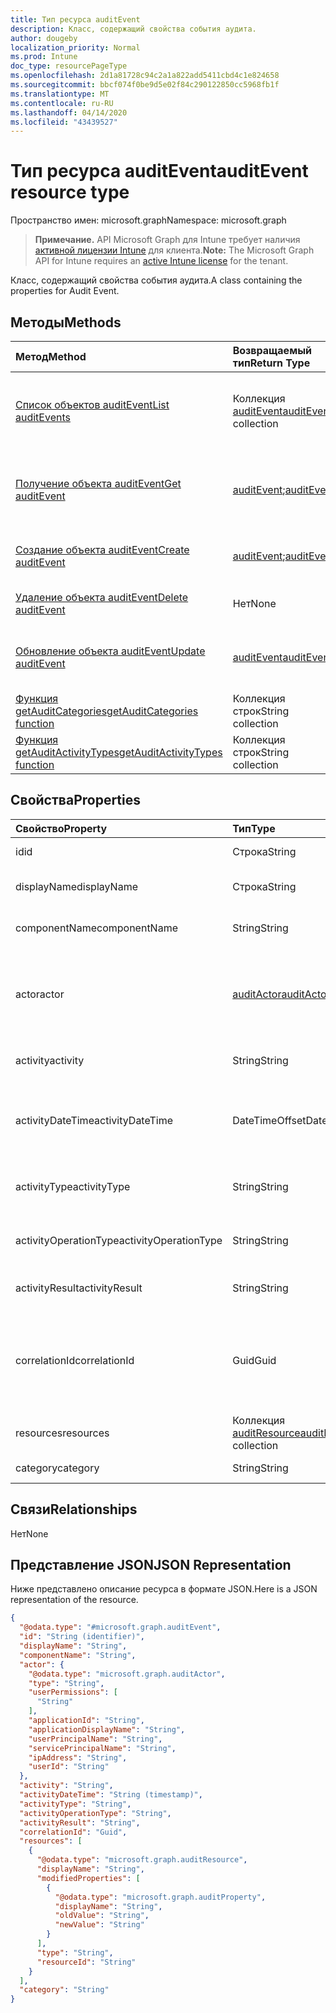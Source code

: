 ```yaml
---
title: Тип ресурса auditEvent
description: Класс, содержащий свойства события аудита.
author: dougeby
localization_priority: Normal
ms.prod: Intune
doc_type: resourcePageType
ms.openlocfilehash: 2d1a81728c94c2a1a822add5411cbd4c1e824658
ms.sourcegitcommit: bbcf074f0be9d5e02f84c290122850cc5968fb1f
ms.translationtype: MT
ms.contentlocale: ru-RU
ms.lasthandoff: 04/14/2020
ms.locfileid: "43439527"
---
```

# <a name="auditevent-resource-type"></a><span data-ttu-id="47a1a-103">Тип ресурса auditEvent</span><span class="sxs-lookup"><span data-stu-id="47a1a-103">auditEvent resource type</span></span>

<span data-ttu-id="47a1a-104">Пространство имен: microsoft.graph</span><span class="sxs-lookup"><span data-stu-id="47a1a-104">Namespace: microsoft.graph</span></span>

> <span data-ttu-id="47a1a-105">**Примечание.** API Microsoft Graph для Intune требует наличия [активной лицензии Intune](https://go.microsoft.com/fwlink/?linkid=839381) для клиента.</span><span class="sxs-lookup"><span data-stu-id="47a1a-105">**Note:** The Microsoft Graph API for Intune requires an [active Intune license](https://go.microsoft.com/fwlink/?linkid=839381) for the tenant.</span></span>

<span data-ttu-id="47a1a-106">Класс, содержащий свойства события аудита.</span><span class="sxs-lookup"><span data-stu-id="47a1a-106">A class containing the properties for Audit Event.</span></span>

## <a name="methods"></a><span data-ttu-id="47a1a-107">Методы</span><span class="sxs-lookup"><span data-stu-id="47a1a-107">Methods</span></span>
|<span data-ttu-id="47a1a-108">Метод</span><span class="sxs-lookup"><span data-stu-id="47a1a-108">Method</span></span>|<span data-ttu-id="47a1a-109">Возвращаемый тип</span><span class="sxs-lookup"><span data-stu-id="47a1a-109">Return Type</span></span>|<span data-ttu-id="47a1a-110">Описание</span><span class="sxs-lookup"><span data-stu-id="47a1a-110">Description</span></span>|
|:---|:---|:---|
|[<span data-ttu-id="47a1a-111">Список объектов auditEvent</span><span class="sxs-lookup"><span data-stu-id="47a1a-111">List auditEvents</span></span>](../api/intune-auditing-auditevent-list.md)|<span data-ttu-id="47a1a-112">Коллекция [auditEvent](../resources/intune-auditing-auditevent.md)</span><span class="sxs-lookup"><span data-stu-id="47a1a-112">[auditEvent](../resources/intune-auditing-auditevent.md) collection</span></span>|<span data-ttu-id="47a1a-113">Список свойств и связей объектов [auditEvent](../resources/intune-auditing-auditevent.md).</span><span class="sxs-lookup"><span data-stu-id="47a1a-113">List properties and relationships of the [auditEvent](../resources/intune-auditing-auditevent.md) objects.</span></span>|
|[<span data-ttu-id="47a1a-114">Получение объекта auditEvent</span><span class="sxs-lookup"><span data-stu-id="47a1a-114">Get auditEvent</span></span>](../api/intune-auditing-auditevent-get.md)|<span data-ttu-id="47a1a-115">[auditEvent](../resources/intune-auditing-auditevent.md);</span><span class="sxs-lookup"><span data-stu-id="47a1a-115">[auditEvent](../resources/intune-auditing-auditevent.md)</span></span>|<span data-ttu-id="47a1a-116">Чтение свойств и связей объекта [auditEvent](../resources/intune-auditing-auditevent.md).</span><span class="sxs-lookup"><span data-stu-id="47a1a-116">Read properties and relationships of the [auditEvent](../resources/intune-auditing-auditevent.md) object.</span></span>|
|[<span data-ttu-id="47a1a-117">Создание объекта auditEvent</span><span class="sxs-lookup"><span data-stu-id="47a1a-117">Create auditEvent</span></span>](../api/intune-auditing-auditevent-create.md)|<span data-ttu-id="47a1a-118">[auditEvent](../resources/intune-auditing-auditevent.md);</span><span class="sxs-lookup"><span data-stu-id="47a1a-118">[auditEvent](../resources/intune-auditing-auditevent.md)</span></span>|<span data-ttu-id="47a1a-119">Создание объекта [auditEvent](../resources/intune-auditing-auditevent.md).</span><span class="sxs-lookup"><span data-stu-id="47a1a-119">Create a new [auditEvent](../resources/intune-auditing-auditevent.md) object.</span></span>|
|[<span data-ttu-id="47a1a-120">Удаление объекта auditEvent</span><span class="sxs-lookup"><span data-stu-id="47a1a-120">Delete auditEvent</span></span>](../api/intune-auditing-auditevent-delete.md)|<span data-ttu-id="47a1a-121">Нет</span><span class="sxs-lookup"><span data-stu-id="47a1a-121">None</span></span>|<span data-ttu-id="47a1a-122">Удаляет объект [auditEvent](../resources/intune-auditing-auditevent.md).</span><span class="sxs-lookup"><span data-stu-id="47a1a-122">Deletes a [auditEvent](../resources/intune-auditing-auditevent.md).</span></span>|
|[<span data-ttu-id="47a1a-123">Обновление объекта auditEvent</span><span class="sxs-lookup"><span data-stu-id="47a1a-123">Update auditEvent</span></span>](../api/intune-auditing-auditevent-update.md)|[<span data-ttu-id="47a1a-124">auditEvent</span><span class="sxs-lookup"><span data-stu-id="47a1a-124">auditEvent</span></span>](../resources/intune-auditing-auditevent.md)|<span data-ttu-id="47a1a-125">Обновление свойств объекта [auditEvent](../resources/intune-auditing-auditevent.md).</span><span class="sxs-lookup"><span data-stu-id="47a1a-125">Update the properties of a [auditEvent](../resources/intune-auditing-auditevent.md) object.</span></span>|
|[<span data-ttu-id="47a1a-126">Функция getAuditCategories</span><span class="sxs-lookup"><span data-stu-id="47a1a-126">getAuditCategories function</span></span>](../api/intune-auditing-auditevent-getauditcategories.md)|<span data-ttu-id="47a1a-127">Коллекция строк</span><span class="sxs-lookup"><span data-stu-id="47a1a-127">String collection</span></span>|<span data-ttu-id="47a1a-128">Н/Д</span><span class="sxs-lookup"><span data-stu-id="47a1a-128">Not yet documented</span></span>|
|[<span data-ttu-id="47a1a-129">Функция getAuditActivityTypes</span><span class="sxs-lookup"><span data-stu-id="47a1a-129">getAuditActivityTypes function</span></span>](../api/intune-auditing-auditevent-getauditactivitytypes.md)|<span data-ttu-id="47a1a-130">Коллекция строк</span><span class="sxs-lookup"><span data-stu-id="47a1a-130">String collection</span></span>|<span data-ttu-id="47a1a-131">Н/Д</span><span class="sxs-lookup"><span data-stu-id="47a1a-131">Not yet documented</span></span>|

## <a name="properties"></a><span data-ttu-id="47a1a-132">Свойства</span><span class="sxs-lookup"><span data-stu-id="47a1a-132">Properties</span></span>
|<span data-ttu-id="47a1a-133">Свойство</span><span class="sxs-lookup"><span data-stu-id="47a1a-133">Property</span></span>|<span data-ttu-id="47a1a-134">Тип</span><span class="sxs-lookup"><span data-stu-id="47a1a-134">Type</span></span>|<span data-ttu-id="47a1a-135">Описание</span><span class="sxs-lookup"><span data-stu-id="47a1a-135">Description</span></span>|
|:---|:---|:---|
|<span data-ttu-id="47a1a-136">id</span><span class="sxs-lookup"><span data-stu-id="47a1a-136">id</span></span>|<span data-ttu-id="47a1a-137">Строка</span><span class="sxs-lookup"><span data-stu-id="47a1a-137">String</span></span>|<span data-ttu-id="47a1a-138">Ключ объекта.</span><span class="sxs-lookup"><span data-stu-id="47a1a-138">Key of the entity.</span></span>|
|<span data-ttu-id="47a1a-139">displayName</span><span class="sxs-lookup"><span data-stu-id="47a1a-139">displayName</span></span>|<span data-ttu-id="47a1a-140">Строка</span><span class="sxs-lookup"><span data-stu-id="47a1a-140">String</span></span>|<span data-ttu-id="47a1a-141">Отображаемое имя события.</span><span class="sxs-lookup"><span data-stu-id="47a1a-141">Event display name.</span></span>|
|<span data-ttu-id="47a1a-142">componentName</span><span class="sxs-lookup"><span data-stu-id="47a1a-142">componentName</span></span>|<span data-ttu-id="47a1a-143">String</span><span class="sxs-lookup"><span data-stu-id="47a1a-143">String</span></span>|<span data-ttu-id="47a1a-144">Имя компонента.</span><span class="sxs-lookup"><span data-stu-id="47a1a-144">Component name.</span></span>|
|<span data-ttu-id="47a1a-145">actor</span><span class="sxs-lookup"><span data-stu-id="47a1a-145">actor</span></span>|[<span data-ttu-id="47a1a-146">auditActor</span><span class="sxs-lookup"><span data-stu-id="47a1a-146">auditActor</span></span>](../resources/intune-auditing-auditactor.md)|<span data-ttu-id="47a1a-147">Пользователь AAD и приложение, связанные с событием аудита.</span><span class="sxs-lookup"><span data-stu-id="47a1a-147">AAD user and application that are associated with the audit event.</span></span>|
|<span data-ttu-id="47a1a-148">activity</span><span class="sxs-lookup"><span data-stu-id="47a1a-148">activity</span></span>|<span data-ttu-id="47a1a-149">String</span><span class="sxs-lookup"><span data-stu-id="47a1a-149">String</span></span>|<span data-ttu-id="47a1a-150">Понятное имя действия.</span><span class="sxs-lookup"><span data-stu-id="47a1a-150">Friendly name of the activity.</span></span>|
|<span data-ttu-id="47a1a-151">activityDateTime</span><span class="sxs-lookup"><span data-stu-id="47a1a-151">activityDateTime</span></span>|<span data-ttu-id="47a1a-152">DateTimeOffset</span><span class="sxs-lookup"><span data-stu-id="47a1a-152">DateTimeOffset</span></span>|<span data-ttu-id="47a1a-153">Дата и время выполнения действия (в формате UTC).</span><span class="sxs-lookup"><span data-stu-id="47a1a-153">The date time in UTC when the activity was performed.</span></span>|
|<span data-ttu-id="47a1a-154">activityType</span><span class="sxs-lookup"><span data-stu-id="47a1a-154">activityType</span></span>|<span data-ttu-id="47a1a-155">String</span><span class="sxs-lookup"><span data-stu-id="47a1a-155">String</span></span>|<span data-ttu-id="47a1a-156">Тип выполненного действия.</span><span class="sxs-lookup"><span data-stu-id="47a1a-156">The type of activity that was being performed.</span></span>|
|<span data-ttu-id="47a1a-157">activityOperationType</span><span class="sxs-lookup"><span data-stu-id="47a1a-157">activityOperationType</span></span>|<span data-ttu-id="47a1a-158">String</span><span class="sxs-lookup"><span data-stu-id="47a1a-158">String</span></span>|<span data-ttu-id="47a1a-159">Тип операции HTTP для действия.</span><span class="sxs-lookup"><span data-stu-id="47a1a-159">The HTTP operation type of the activity.</span></span>|
|<span data-ttu-id="47a1a-160">activityResult</span><span class="sxs-lookup"><span data-stu-id="47a1a-160">activityResult</span></span>|<span data-ttu-id="47a1a-161">String</span><span class="sxs-lookup"><span data-stu-id="47a1a-161">String</span></span>|<span data-ttu-id="47a1a-162">Результат действия.</span><span class="sxs-lookup"><span data-stu-id="47a1a-162">The result of the activity.</span></span>|
|<span data-ttu-id="47a1a-163">correlationId</span><span class="sxs-lookup"><span data-stu-id="47a1a-163">correlationId</span></span>|<span data-ttu-id="47a1a-164">Guid</span><span class="sxs-lookup"><span data-stu-id="47a1a-164">Guid</span></span>|<span data-ttu-id="47a1a-165">ИД клиентского запроса, используемый для согласования действий в системе.</span><span class="sxs-lookup"><span data-stu-id="47a1a-165">The client request Id that is used to correlate activity within the system.</span></span>|
|<span data-ttu-id="47a1a-166">resources</span><span class="sxs-lookup"><span data-stu-id="47a1a-166">resources</span></span>|<span data-ttu-id="47a1a-167">Коллекция [auditResource](../resources/intune-auditing-auditresource.md)</span><span class="sxs-lookup"><span data-stu-id="47a1a-167">[auditResource](../resources/intune-auditing-auditresource.md) collection</span></span>|<span data-ttu-id="47a1a-168">Изменяемые ресурсы.</span><span class="sxs-lookup"><span data-stu-id="47a1a-168">Resources being modified.</span></span>|
|<span data-ttu-id="47a1a-169">category</span><span class="sxs-lookup"><span data-stu-id="47a1a-169">category</span></span>|<span data-ttu-id="47a1a-170">String</span><span class="sxs-lookup"><span data-stu-id="47a1a-170">String</span></span>|<span data-ttu-id="47a1a-171">Категория аудита.</span><span class="sxs-lookup"><span data-stu-id="47a1a-171">Audit category.</span></span>|

## <a name="relationships"></a><span data-ttu-id="47a1a-172">Связи</span><span class="sxs-lookup"><span data-stu-id="47a1a-172">Relationships</span></span>
<span data-ttu-id="47a1a-173">Нет</span><span class="sxs-lookup"><span data-stu-id="47a1a-173">None</span></span>

## <a name="json-representation"></a><span data-ttu-id="47a1a-174">Представление JSON</span><span class="sxs-lookup"><span data-stu-id="47a1a-174">JSON Representation</span></span>
<span data-ttu-id="47a1a-175">Ниже представлено описание ресурса в формате JSON.</span><span class="sxs-lookup"><span data-stu-id="47a1a-175">Here is a JSON representation of the resource.</span></span>
<!-- {
  "blockType": "resource",
  "keyProperty": "id",
  "@odata.type": "microsoft.graph.auditEvent"
}
-->
``` json
{
  "@odata.type": "#microsoft.graph.auditEvent",
  "id": "String (identifier)",
  "displayName": "String",
  "componentName": "String",
  "actor": {
    "@odata.type": "microsoft.graph.auditActor",
    "type": "String",
    "userPermissions": [
      "String"
    ],
    "applicationId": "String",
    "applicationDisplayName": "String",
    "userPrincipalName": "String",
    "servicePrincipalName": "String",
    "ipAddress": "String",
    "userId": "String"
  },
  "activity": "String",
  "activityDateTime": "String (timestamp)",
  "activityType": "String",
  "activityOperationType": "String",
  "activityResult": "String",
  "correlationId": "Guid",
  "resources": [
    {
      "@odata.type": "microsoft.graph.auditResource",
      "displayName": "String",
      "modifiedProperties": [
        {
          "@odata.type": "microsoft.graph.auditProperty",
          "displayName": "String",
          "oldValue": "String",
          "newValue": "String"
        }
      ],
      "type": "String",
      "resourceId": "String"
    }
  ],
  "category": "String"
}
```







